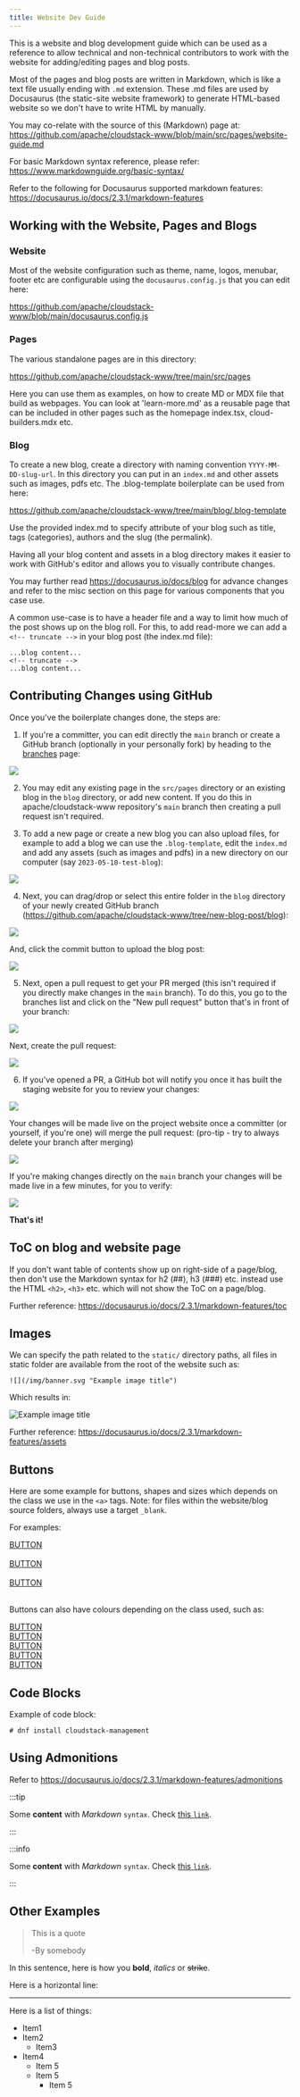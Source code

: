 ```yaml
---
title: Website Dev Guide
---
```


This is a website and blog development guide which can be used as a reference to
allow technical and non-technical contributors to work with the website for
adding/editing pages and blog posts.

Most of the pages and blog posts are written in Markdown, which is like a text
file usually ending with `.md` extension. These .md files are used by Docusaurus
(the static-site website framework) to generate HTML-based website so we don't
have to write HTML by manually.

You may co-relate with the source of this (Markdown) page at:
https://github.com/apache/cloudstack-www/blob/main/src/pages/website-guide.md

For basic Markdown syntax reference, please refer:
https://www.markdownguide.org/basic-syntax/

Refer to the following for Docusaurus supported markdown features:
https://docusaurus.io/docs/2.3.1/markdown-features

## Working with the Website, Pages and Blogs

### Website

Most of the website configuration such as theme, name, logos, menubar, footer
etc are configurable using the `docusaurus.config.js` that you can edit here:

https://github.com/apache/cloudstack-www/blob/main/docusaurus.config.js

### Pages

The various standalone pages are in this directory:

https://github.com/apache/cloudstack-www/tree/main/src/pages

Here you can use them as examples, on how to create MD or MDX file that build
as webpages. You can look at 'learn-more.md' as a reusable page that can be
included in other pages such as the homepage index.tsx, cloud-builders.mdx etc.

### Blog

To create a new blog, create a directory with naming convention
`YYYY-MM-DD-slug-url`. In this directory you can put in an `index.md` and other
assets such as images, pdfs etc. The .blog-template boilerplate can be used from
here:

https://github.com/apache/cloudstack-www/tree/main/blog/.blog-template

Use the provided index.md to specify attribute of your blog such as title, tags
(categories), authors and the slug (the permalink).

Having all your blog content and assets in a blog directory makes it easier to
work with GitHub's editor and allows you to visually contribute changes.

You may further read https://docusaurus.io/docs/blog for advance changes and
refer to the misc section on this page for various components that you case use.

A common use-case is to have a header file and a way to limit how much of the
post shows up on the blog roll. For this, to add read-more we can add a `<!--
truncate -->` in your blog post (the index.md file):

```
...blog content...
<!-- truncate -->
...blog content...
```

## Contributing Changes using GitHub

Once you've the boilerplate changes done, the steps are:

1. If you're a committer, you can edit directly the `main` branch or create a
GitHub branch (optionally in your personally fork) by heading to the
[branches](https://github.com/apache/cloudstack-www/branches) page:

![](new-branch.png)

2. You may edit any existing page in the `src/pages` directory or an existing
blog in the `blog` directory, or add new content. If you do this in
apache/cloudstack-www repository's `main` branch then creating a pull request
isn't required.

3. To add a new page or create a new blog you can also upload files, for example to
add a blog we can use the `.blog-template`, edit the `index.md` and add any
assets (such as images and pdfs) in a new directory on our computer (say
`2023-05-10-test-blog`):

![](new-blog-dir.png)

4. Next, you can drag/drop or select this entire folder in the `blog` directory
of your newly created GitHub branch
(https://github.com/apache/cloudstack-www/tree/new-blog-post/blog):

![](blog-dir.png)

And, click the commit button to upload the blog post:

![](github-commit-blog.png)

5. Next, open a pull request to get your PR merged (this isn't required if
you directly make changes in the `main` branch). To do this, you go to the
branches list and click on the "New pull request" button that's in front of your
branch:

![](new-pr.png)

Next, create the pull request:

![](open-pr.png)

6. If you've opened a PR, a GitHub bot will notify you once it has built the
staging website for you to review your changes:

![](github-bot.png)

Your changes will be made live on the project website once a committer (or
yourself, if you're one) will merge the pull request: (pro-tip - try to always
delete your branch after merging)

![](pr-merged.png)

If you're making changes directly on the `main` branch your changes will be made
live in a few minutes, for you to verify:

![](test-blog.png)

**That's it!**

## ToC on blog and website page

If you don't want table of contents show up on right-side of a page/blog, then
don't use the Markdown syntax for h2 (##), h3 (###) etc. instead use the HTML
`<h2>`, `<h3>` etc. which will not show the ToC on a page/blog.

Further reference: https://docusaurus.io/docs/2.3.1/markdown-features/toc

## Images

We can specify the path related to the `static/` directory paths, all files
in static folder are available from the root of the website such as:

```
![](/img/banner.svg "Example image title")
```

Which results in:

![](/img/banner.svg "Example image title")

Further reference: https://docusaurus.io/docs/2.3.1/markdown-features/assets

## Buttons

Here are some example for buttons, shapes and sizes which depends on the class
we use in the `<a>` tags. Note: for files within the website/blog source
folders, always use a target `_blank`.

For examples:

<a class="button button--primary button--sm" href="https://cloudstack.apache.org/" target="_blank">BUTTON</a>
<br/>
<br/>
<a class="button button--primary" href="https://cloudstack.apache.org/" target="_blank">BUTTON</a>
<br/>
<br/>
<a class="button button--primary button--lg" href="https://cloudstack.apache.org/" target="_blank">BUTTON</a>
<br/>
<br/>

Buttons can also have colours depending on the class used, such as:

<a class="button button--secondary" href="https://cloudstack.apache.org/" target="_blank">BUTTON</a>
<br/>
<a class="button button--info" href="https://cloudstack.apache.org/" target="_blank">BUTTON</a>
<br/>
<a class="button button--success" href="https://cloudstack.apache.org/" target="_blank">BUTTON</a>
<br/>
<a class="button button--warning" href="https://cloudstack.apache.org/" target="_blank">BUTTON</a>
<br/>
<a class="button button--danger" href="https://cloudstack.apache.org/" target="_blank">BUTTON</a>

## Code Blocks

Example of code block:

```
# dnf install cloudstack-management
```

## Using Admonitions

Refer to https://docusaurus.io/docs/2.3.1/markdown-features/admonitions


:::tip

Some **content** with _Markdown_ `syntax`. Check [this `link`](#).

:::

:::info

Some **content** with _Markdown_ `syntax`. Check [this `link`](#).

:::

## Other Examples

> This is a quote
>
> -By somebody

In this sentence, here is how you **bold**, *italics* or  ~~strike~~.

Here is a horizontal line:

***

Here is a list of things:
- Item1
- Item2
  - Item3
- Item4
  - Item 5
  - Item 5
    - Item 5

